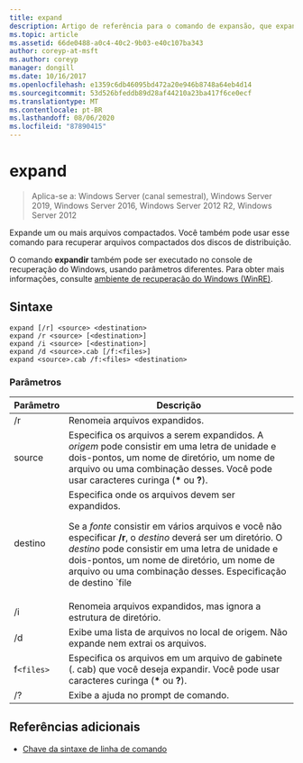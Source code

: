 ```yaml
---
title: expand
description: Artigo de referência para o comando de expansão, que expande um ou mais arquivos compactados.
ms.topic: article
ms.assetid: 66de0488-a0c4-40c2-9b03-e40c107ba343
author: coreyp-at-msft
ms.author: coreyp
manager: dongill
ms.date: 10/16/2017
ms.openlocfilehash: e1359c6db46095bd472a20e946b8748a64eb4d14
ms.sourcegitcommit: 53d526bfeddb89d28af44210a23ba417f6ce0ecf
ms.translationtype: MT
ms.contentlocale: pt-BR
ms.lasthandoff: 08/06/2020
ms.locfileid: "87890415"
---
```

# <a name="expand"></a>expand

> Aplica-se a: Windows Server (canal semestral), Windows Server 2019, Windows Server 2016, Windows Server 2012 R2, Windows Server 2012

Expande um ou mais arquivos compactados. Você também pode usar esse comando para recuperar arquivos compactados dos discos de distribuição.

O comando **expandir** também pode ser executado no console de recuperação do Windows, usando parâmetros diferentes. Para obter mais informações, consulte [ambiente de recuperação do Windows (WinRE)](/windows-hardware/manufacture/desktop/windows-recovery-environment--windows-re--technical-reference).

## <a name="syntax"></a>Sintaxe

```
expand [/r] <source> <destination>
expand /r <source> [<destination>]
expand /i <source> [<destination>]
expand /d <source>.cab [/f:<files>]
expand <source>.cab /f:<files> <destination>
```

### <a name="parameters"></a>Parâmetros

| Parâmetro | Descrição |
| --------- | ----------- |
| /r | Renomeia arquivos expandidos. |
| source | Especifica os arquivos a serem expandidos. A *origem* pode consistir em uma letra de unidade e dois-pontos, um nome de diretório, um nome de arquivo ou uma combinação desses. Você pode usar caracteres curinga (**&#42;** ou **?**). |
| destino | Especifica onde os arquivos devem ser expandidos.<p>Se a *fonte* consistir em vários arquivos e você não especificar **/r**, o *destino* deverá ser um diretório. O *destino* pode consistir em uma letra de unidade e dois-pontos, um nome de diretório, um nome de arquivo ou uma combinação desses. Especificação de destino `file | path` . |
| /i | Renomeia arquivos expandidos, mas ignora a estrutura de diretório. |
| /d | Exibe uma lista de arquivos no local de origem. Não expande nem extrai os arquivos. |
| f`<files>` | Especifica os arquivos em um arquivo de gabinete (. cab) que você deseja expandir. Você pode usar caracteres curinga (**&#42;** ou **?**). |
| /? | Exibe a ajuda no prompt de comando. |

## <a name="additional-references"></a>Referências adicionais

- [Chave da sintaxe de linha de comando](command-line-syntax-key.md)
